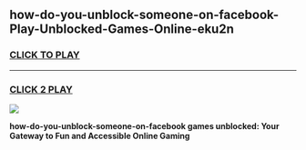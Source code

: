 
## how-do-you-unblock-someone-on-facebook-Play-Unblocked-Games-Online-eku2n
<h3>
<a href="https://premium76.site?title=how-do-you-unblock-someone-on-facebook&ref=25A">CLICK TO PLAY</a></h3>
<hr>

<h3>
<a href="https://premium76.site?title=how-do-you-unblock-someone-on-facebook&ref=25A">CLICK 2 PLAY</a>
  
</h3>

<a href="https://premium76.site?title=how-do-you-unblock-someone-on-facebook&ref=25A"><img src="https://clearcache.store/games.png"></a>


**how-do-you-unblock-someone-on-facebook games unblocked: Your Gateway to Fun and Accessible Online Gaming**
